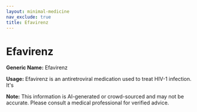 ```yaml
---
layout: minimal-medicine
nav_exclude: true
title: Efavirenz
---
```


# Efavirenz

**Generic Name:** Efavirenz

**Usage:** Efavirenz is an antiretroviral medication used to treat HIV-1 infection. It's

**Note:** This information is AI-generated or crowd-sourced and may not be accurate. Please consult a medical professional for verified advice.